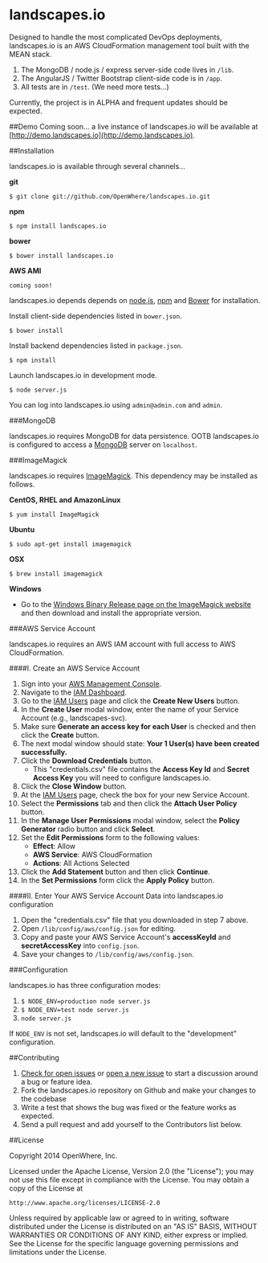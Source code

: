 landscapes.io
===============
Designed to handle the most complicated DevOps deployments, landscapes.io is an AWS CloudFormation management tool built with the MEAN stack.

1. The MongoDB / node.js / express server-side code lives in `/lib`.
2. The AngularJS / Twitter Bootstrap client-side code is in `/app`.
3. All tests are in `/test`. (We need more tests...)

Currently, the project is in ALPHA and frequent updates should be expected.

##Demo
Coming soon... a live instance of landscapes.io will be available at [http://demo.landscapes.io](http://demo.landscapes.io).


##Installation

landscapes.io is available through several channels...


**git**

    $ git clone git://github.com/OpenWhere/landscapes.io.git

**npm**

    $ npm install landscapes.io

**bower**

    $ bower install landscapes.io


**AWS AMI**

    coming soon!
    

landscapes.io depends depends on [node.js](http://nodejs.org/), [npm](https://www.npmjs.org/) and [Bower](http://bower.io/) for installation.

Install client-side dependencies listed in `bower.json`.

    $ bower install
    
Install backend dependencies listed in `package.json`.

    $ npm install
    
Launch landscapes.io in development mode.

    $ node server.js
    
You can log into landscapes.io using `admin@admin.com` and `admin`.


###MongoDB

landscapes.io requires MongoDB for data persistence. OOTB landscapes.io is configured to access a [MongoDB](http://www.mongodb.org) server on `localhost`.


###ImageMagick

landscapes.io requires [ImageMagick](http://www.imagemagick.org). This dependency may be installed as follows.

**CentOS, RHEL and AmazonLinux**

	$ yum install ImageMagick


**Ubuntu**

	$ sudo apt-get install imagemagick


**OSX**

	$ brew install imagemagick


**Windows**

* Go to the [Windows Binary Release page on the ImageMagick website](http://www.imagemagick.org/script/binary-releases.php#windows) and then download and install the appropriate version.


###AWS Service Account

landscapes.io requires an AWS IAM account with full access to AWS CloudFormation.

####I. Create an AWS Service Account

1. Sign into your [AWS Management Console](https://console.aws.amazon.com).
2. Navigate to the [IAM Dashboard](https://console.aws.amazon.com/iam).
3. Go to the [IAM Users](https://console.aws.amazon.com/iam/home#users) page and click the **Create New Users** button.
4. In the **Create User** modal window, enter the name of your Service Account (e.g., landscapes-svc).
5. Make sure **Generate an access key for each User** is checked and then click the **Create** button.
6. The next modal window should state: **Your 1 User(s) have been created successfully.**
7. Click the **Download Credentials** button.
    * This "credentials.csv" file contains the **Access Key Id** and **Secret Access Key** you will need to configure landscapes.io.
8. Click the **Close Window** button.
10. At the [IAM Users](https://console.aws.amazon.com/iam/home#users) page, check the box for your new Service Account.
11. Select the **Permissions** tab and then click the **Attach User Policy** button.
12. In the **Manage User Permissions** modal window, select the **Policy Generator** radio button and click **Select**.
13. Set the **Edit Permissions** form to the following values:
    * **Effect**: Allow
    * **AWS Service**: AWS CloudFormation
    * **Actions**: All Actions Selected
14. Click the **Add Statement** button and then click **Continue**.
15. In the **Set Permissions** form click the **Apply Policy** button.

####II. Enter Your AWS Service Account Data into landscapes.io configuration

1. Open the "credentials.csv" file that you downloaded in step 7 above. 
2. Open `/lib/config/aws/config.json` for editing.  
3. Copy and paste your AWS Service Account's **accessKeyId** and **secretAccessKey** into `config.json`.
4. Save your changes to `/lib/config/aws/config.json`.


###Configuration

landscapes.io has three configuration modes:

1. `$ NODE_ENV=production node server.js`
2. `$ NODE_ENV=test node server.js`
3. `node server.js`

If `NODE_ENV` is not set, landscapes.io will default to the "development" configuration.

##Contributing
1. [Check for open issues](https://github.com/OpenWhere/landscapes.io/issues) or [open a new issue](https://github.com/OpenWhere/landscapes.io/issues/new) to start a discussion around a bug or feature idea.
2. Fork the landscapes.io repository on Github and make your changes to the codebase
3. Write a test that shows the bug was fixed or the feature works as expected.
4. Send a pull request and add yourself to the Contributors list below.


##License

Copyright 2014 OpenWhere, Inc.

Licensed under the Apache License, Version 2.0 (the "License");
you may not use this file except in compliance with the License.
You may obtain a copy of the License at

    http://www.apache.org/licenses/LICENSE-2.0

Unless required by applicable law or agreed to in writing, software
distributed under the License is distributed on an "AS IS" BASIS,
WITHOUT WARRANTIES OR CONDITIONS OF ANY KIND, either express or implied.
See the License for the specific language governing permissions and
limitations under the License.
